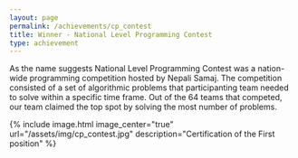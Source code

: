 ```yaml
---
layout: page
permalink: /achievements/cp_contest
title: Winner - National Level Programming Contest
type: achievement
---
```


As the name suggests National Level Programming Contest was a nation-wide programming competition hosted by Nepali Samaj. The competition consisted of a set of algorithmic problems that participanting team needed to solve within a specific time frame. Out of the 64 teams that competed, our team claimed the top spot by solving the most number of problems.

{% include image.html image_center="true" url="/assets/img/cp_contest.jpg" description="Certification of the First position" %}